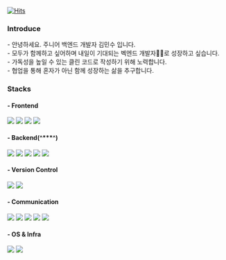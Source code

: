 [![Hits](https://hits.seeyoufarm.com/api/count/incr/badge.svg?url=https%3A%2F%2Fgithub.com%2Fdeveloper-kms&count_bg=%23C2C6BF&title_bg=%23F38696&icon=github.svg&icon_color=%23000000&title=visit&edge_flat=false)](https://hits.seeyoufarm.com)
<br>
<h3>Introduce</h3>
- 안녕하세요. 주니어 백엔드 개발자 김민수 입니다. <br>
- 모두가 함께하고 싶어하며 내일이 기대되는 벡엔드 개발자👩‍💻로 성장하고 싶습니다. <br>
- 가독성을 높일 수 있는 클린 코드로 작성하기 위해 노력합니다. <br>
- 협업을 통해 혼자가 아닌 함께 성장하는 삶을 추구합니다.
<!-- ### Junior Server-Backend Developer -->
  <h3>Stacks</h3>
  <h4>- Frontend</h4>
  <p>
  <img src="https://img.shields.io/badge/HTML-E34F26?style=flat-square&logo=HTML5&logoColor=white"/>
  <img src="https://img.shields.io/badge/CSS-E89313?style=flat-square&logo=CSS3&logoColor=white"/>
  <img src="https://img.shields.io/badge/JAVASCRIPT(JQUERY)-0769AD?style=flat-square&logo=JavaScript&logoColor=white"/>
  <img src="https://img.shields.io/badge/BOOTSTRAP-7952B3?style=flat-square&logo=Bootstrap&logoColor=white"/>
  </p>
  <h4>- Backend(^***^)</h4>
  <p>
  <img src="https://img.shields.io/badge/Python-3776AB?style=flat-square&logo=Python&logoColor=white"/>
  <img src="https://img.shields.io/badge/Django(DRF)-56B366?style=flat-square&logo=Django&logoColor=white"/>
  <img src="https://img.shields.io/badge/FastAPI-0769AD?style=flat-square&logo=FastAPI&logoColor=white"/>
  <img src="https://img.shields.io/badge/PostgreSQL-4169E1?style=flat-square&logo=PostgreSQL&logoColor=white"/>
  <img src="https://img.shields.io/badge/SQLite-003B57?style=flat-square&logo=SQLite&logoColor=white"/>
  </p>
  <h4>- Version Control</h4>
  <p>
  <img src="https://img.shields.io/badge/Git-F05032?style=flat-square&logo=Git&logoColor=white"/>
  <img src="https://img.shields.io/badge/GitHub-181717?style=flat-square&logo=GitHub&logoColor=white"/>
  </p>
  <h4>- Communication</h4>
  <p>
  <img src="https://img.shields.io/badge/Figma-8BC0D0?style=flat-square&logo=Figma&logoColor=white"/>
  <img src="https://img.shields.io/badge/Ovenapp-FF4F8B?style=flat-square&logo=GitBook&logoColor=white"/>
  <img src="https://img.shields.io/badge/Draw.io-407AFC?style=flat-square&logo=GitBook&logoColor=white"/>
  <img src="https://img.shields.io/badge/ErdCloud-DA1F26?style=flat-square&logo=GitBook&logoColor=white"/>
  <img src="https://img.shields.io/badge/Notion-FDA061?style=flat-square&logo=Notion&logoColor=white"/>
  </p>
  <h4>- OS & Infra</h4>
  <p>
  <img src="https://img.shields.io/badge/Ubuntu-232F3E?style=flat-square&logo=Ubuntu&logoColor=white"/>
  <img src="https://img.shields.io/badge/AWS(S3, Lightsail, IAM)-6D4C9F?style=flat-square&logo=Amazon AWS&logoColor=white"/>
  </p>
  <br>
<!--   <img src="https://github-readme-stats.vercel.app/api?username=developer-kms&theme=buefy&show_icons=true"> -->
